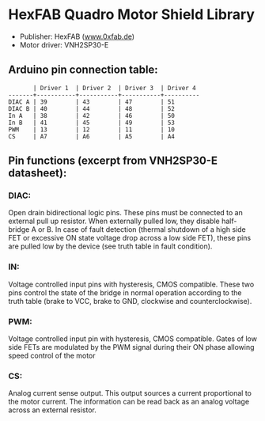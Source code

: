 # HexFAB Quadro Motor Shield Library

- Publisher: HexFAB (www.0xfab.de)
- Motor driver: VNH2SP30-E


## Arduino pin connection table:

```
       | Driver 1  | Driver 2  | Driver 3  | Driver 4
-------+-----------+-----------+-----------+----------
DIAC A | 39        | 43        | 47        | 51
DIAC B | 40        | 44        | 48        | 52
In A   | 38        | 42        | 46        | 50
In B   | 41        | 45        | 49        | 53
PWM    | 13        | 12        | 11        | 10
CS     | A7        | A6        | A5        | A4
```


## Pin functions (excerpt from VNH2SP30-E datasheet):

### DIAC:
Open drain bidirectional logic pins. These pins must be connected to an
external pull up resistor. When externally pulled low, they disable half-bridge
A or B. In case of fault detection (thermal shutdown of a high side FET or
excessive ON state voltage drop across a low side FET), these pins are pulled
low by the device (see truth table in fault condition).

### IN:
Voltage controlled input pins with hysteresis, CMOS compatible. These two pins
control the state of the bridge in normal operation according to the truth
table (brake to VCC, brake to GND, clockwise and counterclockwise).

### PWM:
Voltage controlled input pin with hysteresis, CMOS compatible. Gates of low
side FETs are modulated by the PWM signal during their ON phase allowing speed
control of the motor

### CS:
Analog current sense output. This output sources a current proportional to the
motor current. The information can be read back as an analog voltage across an
external resistor.
